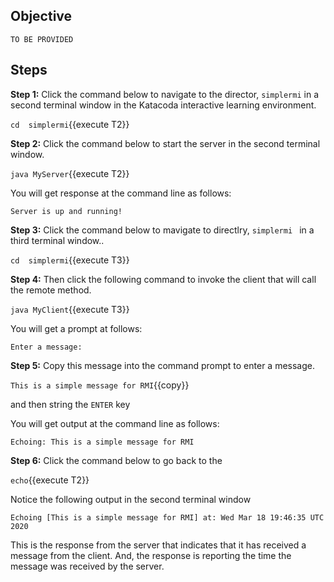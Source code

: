 ## Objective
`TO BE PROVIDED`

## Steps

**Step 1:**  Click the command below to navigate to the director, `simplermi` in a  second terminal window in the Katacoda interactive learning environment.

`cd  simplermi`{{execute T2}}

**Step 2:**  Click the command below to start the server in the second terminal window.

`java MyServer`{{execute T2}}

You will get response at the command line as follows:

`Server is up and running!`

**Step 3:**  Click the command below to mavigate to directlry, `simplermi ` in a third terminal window..

`cd  simplermi`{{execute T3}}

**Step 4:**  Then click the following command to invoke the client that will call the remote method.

`java MyClient`{{execute T3}}

You will get a prompt at follows:

`Enter a message: `

**Step 5:** Copy this message into the command prompt to enter a message.

`This is a simple message for RMI`{{copy}}

and then string the `ENTER` key

You will get output at the command line as follows:

`Echoing: This is a simple message for RMI`

**Step 6:** Click the command below to go back to the 

`echo`{{execute T2}}

Notice the following output in the second terminal window

```
Echoing [This is a simple message for RMI] at: Wed Mar 18 19:46:35 UTC 2020
```

This is the response from the server that indicates that it has received a message from the client. And, the response is reporting the time the message was received by the server.

